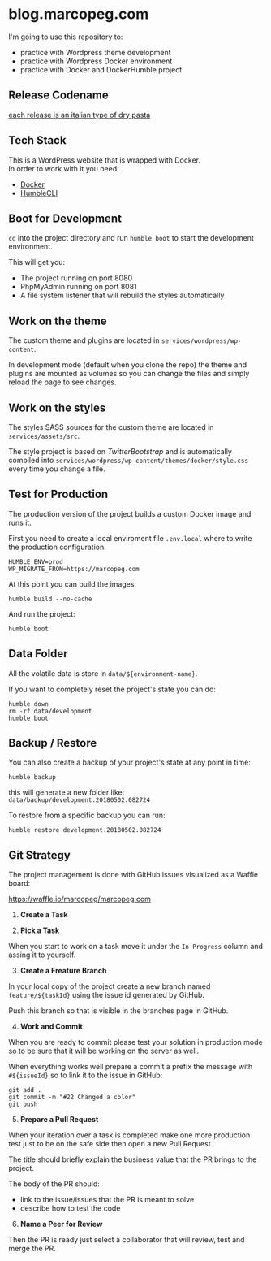 # blog.marcopeg.com

I'm going to use this repository to:

- practice with Wordpress theme development
- practice with Wordpress Docker environment
- practice with Docker and DockerHumble project

## Release Codename

[each release is an italian type of dry pasta](https://en.wikipedia.org/wiki/List_of_pasta)

## Tech Stack

This is a WordPress website that is wrapped with Docker.  
In order to work with it you need:

- [Docker](https://www.docker.com/get-docker)
- [HumbleCLI](https://github.com/marcopeg/humble-cli)

## Boot for Development

`cd` into the project directory and run `humble boot` to start the development environment.

This will get you:

- The project running on port 8080
- PhpMyAdmin running on port 8081
- A file system listener that will rebuild the styles automatically

## Work on the theme

The custom theme and plugins are located in `services/wordpress/wp-content`.

In development mode (default when you clone the repo) the theme and plugins are
mounted as volumes so you can change the files and simply reload the page to see changes.

## Work on the styles

The styles SASS sources for the custom theme are located in `services/assets/src`.

The style project is based on _TwitterBootstrap_ and is automatically compiled into
`services/wordpress/wp-content/themes/docker/style.css` every time you change a file.

## Test for Production

The production version of the project builds a custom Docker image and runs it.

First you need to create a local enviroment file `.env.local` where to write the
production configuration:

```
HUMBLE_ENV=prod
WP_MIGRATE_FROM=https://marcopeg.com
```

At this point you can build the images:

```
humble build --no-cache
```

And run the project:

```
humble boot
```

## Data Folder

All the volatile data is store in `data/${environment-name}`.

If you want to completely reset the project's state you can do:

```
humble down
rm -rf data/development
humble boot
```

## Backup / Restore

You can also create a backup of your project's state at any point in time:

```
humble backup
```

this will generate a new folder like: `data/backup/development.20180502.082724`

To restore from a specific backup you can run:

```
humble restore development.20180502.082724
```

## Git Strategy

The project management is done with GitHub issues visualized as a Waffle board:

https://waffle.io/marcopeg/marcopeg.com

1. **Create a Task**

2. **Pick a Task**

When you start to work on a task move it under the `In Progress` column and assing it
to yourself.

3. **Create a Freature Branch**

In your local copy of the project create a new branch named `feature/${taskId}` using
the issue id generated by GitHub.

Push this branch so that is visible in the branches page in GitHub.

4. **Work and Commit**

When you are ready to commit please test your solution in production mode so to be sure
that it will be working on the server as well.

When everything works well prepare a commit a prefix the message with `#${issueId}` so to
link it to the issue in GitHub:

```
git add .
git commit -m "#22 Changed a color"
git push
```

5. **Prepare a Pull Request**

When your iteration over a task is completed make one more production test just to be on the
safe side then open a new Pull Request.

The title should briefly explain the business value that the PR brings to the project.

The body of the PR should:

- link to the issue/issues that the PR is meant to solve
- describe how to test the code

6. **Name a Peer for Review**

Then the PR is ready just select a collaborator that will review, test and merge the PR.


